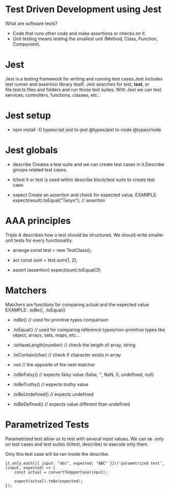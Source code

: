 # Test Driven Development using Jest

What are software tests?

- Code that runs other code and make assertions or checks on it.
- Unit testing means testing the smallest unit (Method, Class, Function, Component).

# Jest

Jest is a testing framework for writing and running test cases.Jest includes test runner and assertion library itself.
Jest searches for test, **test**, or file.test.ts files and folders and run those test suites.
With Jest we can test services, controllers, functions, classes, etc..

# Jest setup

- npm install -D typescript jest ts-jest @types/jest ts-node @types/node

# Jest globals

- describe
  Creates a test suite and we can create test cases in it.Describe groups related test cases.

- it/test
  it or test is used within describe block/test suite to create test case.

- expect
  Create an assertion and check for expected value.
  EXAMPLE: expect(result).toEqual("Tanyo"); // assertion

# AAA principles

Triple A describes how a test should be structured.
We should write smaller unit tests for every functionality.

- arrange
  const test = new TestClass();

- act
  const sum = test.sum(1, 2);

- assert (assertion)
  expect(sum).toEqual(3);

# Matchers

Matchers are functions for comparing actual and the expected value.
EXAMPLE: .toBe(), .toEqual()

- .toBe() // used for primitive types comparison

- .toEqual() // used for comparing reference types/non-primitive types like object, arrays, sets, maps, etc...

- .toHaveLength(number) // check the length of array, string

- .toContain(char) // check if character exists in array

- .not // the opposite of the next matcher

- .toBeFalsy() // expects falsy value (false, '', NaN, 0, undefined, null)

- .toBeTruthy() // expects truthy value

- .toBeUndefined() // expects undefined

- .toBeDefined() // expects value different than undefined

# Parametrized Tests

Parametrized test allow us to test with several input values.
We can se .only on test cases and test suites (it/test, describe) to execute only them.

Only this test case will be ran inside the describe.

```
it.only.each([{ input: "abc", expected: "ABC" }])('parametrized test', (input, expected) => {
    const actual = convertToUpperCase(input);

    expect(actual).toBe(expected);
});
```
